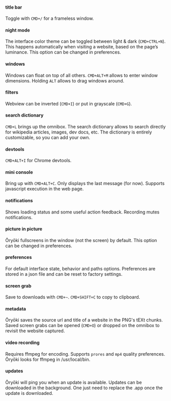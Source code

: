 #### title bar
Toggle with `CMD+/` for a frameless window.

#### night mode
The interface color theme can be toggled between light & dark (`CMD+CTRL+N`). This happens automatically when visiting a website, based on the page’s luminance. This option can be changed in preferences.

#### windows
Windows can float on top of all others. `CMD+ALT+M` allows to enter window dimensions. Holding `ALT` allows to drag windows around.

#### filters
Webview can be inverted (`CMD+I`) or put in grayscale (`CMD+G`).

#### search dictionary
`CMD+L` brings up the omnibox. The search dictionary allows to search directly for wikipedia articles, images, dev docs, etc. The dictionary is entirely customizable, so you can add your own.

#### devtools
`CMD+ALT+I` for Chrome devtools.

#### mini console
Bring up with `CMD+ALT+C`. Only displays the last message (for now). Supports javascript execution in the web page.

#### notifications
Shows loading status and some useful action feedback. Recording mutes notifications.

#### picture in picture
Ōryōki fullscreens in the window (not the screen) by default. This option can be changed in preferences.

#### preferences
For default interface state, behavior and paths options. Preferences are stored in a json file and can be reset to factory settings.

#### screen grab
Save to downloads with `CMD+~`. `CMD+SHIFT+C` to copy to clipboard.

#### metadata
Ōryōki saves the source url and title of a website in the PNG's tEXt chunks. Saved screen grabs can be opened (`CMD+O`) or dropped on the omnibox to revisit the website captured.

#### video recording
Requires ffmpeg for encoding. Supports `prores` and `mp4` quality preferences. Ōryōki looks for ffmpeg in /usr/local/bin.

#### updates
Ōryōki will ping you when an update is available. Updates can be downloaded in the background. One just need to replace the .app once the update is downloaded.
